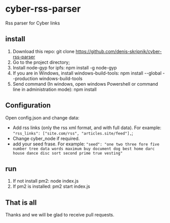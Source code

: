 # cyber-rss-parser
 Rss parser for Cyber links

## install
1. Download this repo:
git clone https://github.com/denis-skripnik/cyber-rss-parser
2. Go to the project directory;
3. Install node-gyp for ipfs:
npm install -g node-gyp
4. If you are in Windows, install windows-build-tools:
npm install --global --production windows-build-tools
5. Send command (In windows, open windows Powershell or command line in administration mode):
npm install

## Configuration
Open config.json and change data:
- Add rss links (only the rss xml format, and with full data). For example:
``"rss_links": ["site.com/rss", "articles.site/feed"],``;
- Change cyber_node if required.
- add your seed frase. For example:
``"seed": "one two three fore five number tree data words maximum buy document dog best home darc house dance disc sort second prime true vesting"``

## run
1. If not install pm2:
node index.js
2. If pm2 is installed:
pm2 start index.js

## That is all
Thanks and we will be glad to receive pull requests.